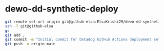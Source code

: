 # dewo-dd-synthetic-deploy

```bash
git remote set-url origin git@github-elsa:ElsaKrishi29/dewo-dd-synthetic-deploy.git
ssh -T git@github-elsa
gs
git add .
git commit -m "Initial commit for Datadog GitHub Actions deployment setup"
git push -u origin main
```
